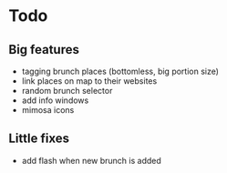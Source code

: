 Todo
=====

## Big features
- tagging brunch places (bottomless, big portion size)
- link places on map to their websites
- random brunch selector
- add info windows
- mimosa icons


## Little fixes
- add flash when new brunch is added

